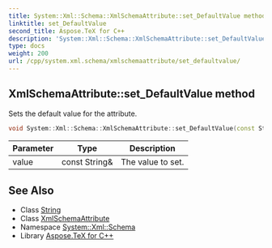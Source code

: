 ```yaml
---
title: System::Xml::Schema::XmlSchemaAttribute::set_DefaultValue method
linktitle: set_DefaultValue
second_title: Aspose.TeX for C++
description: 'System::Xml::Schema::XmlSchemaAttribute::set_DefaultValue method. Sets the default value for the attribute in C++.'
type: docs
weight: 200
url: /cpp/system.xml.schema/xmlschemaattribute/set_defaultvalue/
---
```

## XmlSchemaAttribute::set_DefaultValue method


Sets the default value for the attribute.

```cpp
void System::Xml::Schema::XmlSchemaAttribute::set_DefaultValue(const String &value)
```


| Parameter | Type | Description |
| --- | --- | --- |
| value | const String\& | The value to set. |

## See Also

* Class [String](../../../system/string/)
* Class [XmlSchemaAttribute](../)
* Namespace [System::Xml::Schema](../../)
* Library [Aspose.TeX for C++](../../../)
